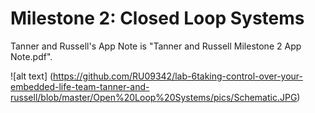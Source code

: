 # Milestone 2: Closed Loop Systems

Tanner and Russell's App Note is "Tanner and Russell Milestone 2 App Note.pdf".

![alt text] (https://github.com/RU09342/lab-6taking-control-over-your-embedded-life-team-tanner-and-russell/blob/master/Open%20Loop%20Systems/pics/Schematic.JPG)